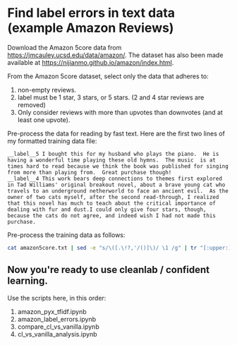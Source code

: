 # Find label errors in text data (example Amazon Reviews)

Download the Amazon 5core data from https://jmcauley.ucsd.edu/data/amazon/. The dataset has also been made available at https://nijianmo.github.io/amazon/index.html.

From the Amazon 5core dataset, select only the data that adheres to:
1. non-empty reviews.
2. label must be 1 star, 3 stars, or 5 stars. (2 and 4 star reviews are removed)
3. Only consider reviews with more than upvotes than downvotes (and at least one upvote).

Pre-process the data for reading by fast text. Here are the first two lines of my formatted training data file:

```
__label__5 I bought this for my husband who plays the piano.  He is having a wonderful time playing these old hymns.  The music  is at times hard to read because we think the book was published for singing from more than playing from.  Great purchase though!
__label__4 This work bears deep connections to themes first explored in Tad Williams' original breakout novel, about a brave young cat who travels to an underground netherworld to face an ancient evil.  As the owner of two cats myself, after the second read-through, I realized that this novel has much to teach about the critical importance of dealing with fur and dust.I could only give four stars, though, because the cats do not agree, and indeed wish I had not made this purchase.
```

Pre-process the training data as follows:

```bash
cat amazon5core.txt | sed -e "s/\([.\!?,'/()]\)/ \1 /g" | tr "[:upper:]" "[:lower:]" > amazon5core.preprocessed.txt
```

## Now you're ready to use cleanlab / confident learning.

Use the scripts here, in this order:

1. amazon_pyx_tfidf.ipynb
2. amazon_label_errors.ipynb
3. compare_cl_vs_vanilla.ipynb
4. cl_vs_vanilla_analysis.ipynb
